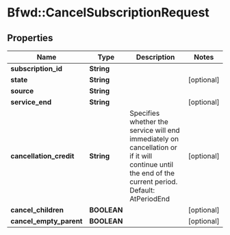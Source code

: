 # Bfwd::CancelSubscriptionRequest

## Properties
Name | Type | Description | Notes
------------ | ------------- | ------------- | -------------
**subscription_id** | **String** |  | 
**state** | **String** |  | [optional] 
**source** | **String** |  | 
**service_end** | **String** |  | [optional] 
**cancellation_credit** | **String** | Specifies whether the service will end immediately on cancellation or if it will continue until the end of the current period. Default: AtPeriodEnd | [optional] 
**cancel_children** | **BOOLEAN** |  | [optional] 
**cancel_empty_parent** | **BOOLEAN** |  | [optional] 


